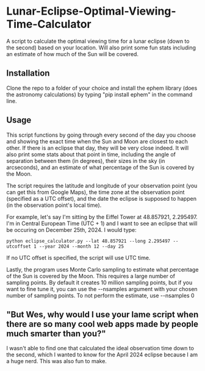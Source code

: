 # Lunar-Eclipse-Optimal-Viewing-Time-Calculator
A script to calculate the optimal viewing time for a lunar eclipse (down to the second) based on your location. Will also print some fun stats including an estimate of how much of the Sun will be covered.

## Installation
Clone the repo to a folder of your choice and install the ephem library (does the astronomy calculations) by typing "pip install ephem" in the command line.

## Usage
This script functions by going through every second of the day you choose and showing the exact time when the Sun and Moon are closest to each other. If there is an eclipse that day, they will be very close indeed. It will also print some stats about that point in time, including the angle of separation between them (in degrees), their sizes in the sky (in arcseconds), and an estimate of what percentage of the Sun is covered by the Moon.

The script requires the latitude and longitude of your observation point (you can get this from Google Maps), the time zone at the observation point (specified as a UTC offset), and the date the eclipse is supposed to happen (in the observation point's local time).

For example, let's say I'm sitting by the Eiffel Tower at 48.857921, 2.295497. I'm in Central European Time (UTC + 1) and I want to see an eclipse that will be occuring on December 25th, 2024. I would type:

    python eclipse_calculator.py --lat 48.857921 --long 2.295497 --utcoffset 1 --year 2024 --month 12 --day 25

If no UTC offset is specified, the script will use UTC time.

Lastly, the program uses Monte Carlo sampling to estimate what percentage of the Sun is covered by the Moon. This requires a large number of sampling points. By default it creates 10 million sampling points, but if you want to fine tune it, you can use the --nsamples argument with your chosen number of sampling points. To not perform the estimate, use --nsamples 0

## "But Wes, why would I use your lame script when there are so many cool web apps made by people much smarter than you?"
I wasn't able to find one that calculated the ideal observation time down to the second, which I wanted to know for the April 2024 eclipse because I am a huge nerd. This was also fun to make.

